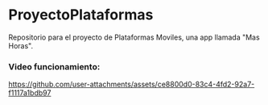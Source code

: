 # ProyectoPlataformas
Repositorio para el proyecto de Plataformas Moviles, una app llamada "Mas Horas".

### Video funcionamiento: 

https://github.com/user-attachments/assets/ce8800d0-83c4-4fd2-92a7-f1117a1bdb97

